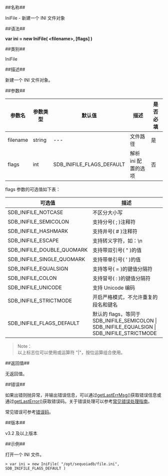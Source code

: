 ##名称##

IniFile - 新建一个 INI 文件对象

##语法##

**var ini = new IniFile( \<filename\>, \[flags\] )**

##类别##

IniFile

##描述##

新建一个 INI 文件对象。

##参数##

| 参数名     | 参数类型 | 默认值                    | 描述                | 是否必填 |
| ---------- | -------- | ------------------------- | ------------------- | -------- |
| filename   | string   | ---                       | 文件路径            | 是       |
| flags      | int      | SDB_INIFILE_FLAGS_DEFAULT | 解析 ini 配置的选项 | 否       |

flags 参数的可选值如下表：

| 可选值                       | 描述                      |
| ---------------------------- | ------------------------- |
| SDB_INIFILE_NOTCASE          | 不区分大小写              |
| SDB_INIFILE_SEMICOLON        | 支持分号( ; )注释符       |
| SDB_INIFILE_HASHMARK         | 支持井号( # )注释符       |
| SDB_INIFILE_ESCAPE           | 支持转义字符，如：\\n     |
| SDB_INIFILE_DOUBLE_QUOMARK   | 支持带双引号( " )的值     |
| SDB_INIFILE_SINGLE_QUOMARK   | 支持带单引号( ' )的值     |
| SDB_INIFILE_EQUALSIGN        | 支持等号( = )的键值分隔符 |
| SDB_INIFILE_COLON            | 支持冒号( : )的键值分隔符 |
| SDB_INIFILE_UNICODE          | 支持 Unicode 编码         |
| SDB_INIFILE_STRICTMODE       | 开启严格模式，不允许重复的段名和键名 |
| SDB_INIFILE_FLAGS_DEFAULT    | 默认的 flags，等同于 SDB_INIFILE_SEMICOLON \| SDB_INIFILE_EQUALSIGN \| SDB_INIFILE_STRICTMODE |

> Note：  
> 以上标志位可以使用或运算符 "|"，按位运算组合使用。

##返回值##

无返回值。

##错误##

如果出错则抛异常，并输出错误信息，可以通过[getLastErrMsg()](manual/Manual/Sequoiadb_Command/Global/getLastErrMsg.md)获取错误信息或通过[getLastError()](manual/Manual/Sequoiadb_Command/Global/getLastError.md)获取错误码。关于错误处理可以参考[常见错误处理指南](manual/FAQ/faq_sdb.md)。


常见错误可参考[错误码](manual/Manual/Sequoiadb_error_code.md)。

##版本##

v3.2 及以上版本

##示例##

打开一个 INI 文件。

```lang-javascript
> var ini = new IniFile( "/opt/sequoiadb/file.ini", SDB_INIFILE_FLAGS_DEFAULT )
```